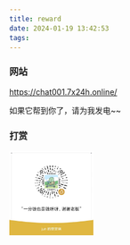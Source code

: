 ```yaml
---
title: reward
date: 2024-01-19 13:42:53
tags:
---
```


### 网站

https://chat001.7x24h.online/

如果它帮到你了，请为我发电~~

### 打赏

<!-- ![](./zanshangma.jpg) -->

<img src="./zanshangma.jpg" alt="图片" width="30%" height="30%">
